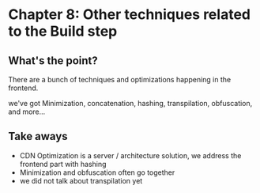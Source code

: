 # Chapter 8: Other techniques related to the Build step

## What's the point?
There are a bunch of techniques and optimizations happening in the frontend.

we've got Minimization, concatenation, hashing, transpilation, obfuscation, and more...

## Take aways
- CDN Optimization is a server / architecture solution, we address the frontend part with hashing
- Minimization and obfuscation often go together
- we did not talk about transpilation yet